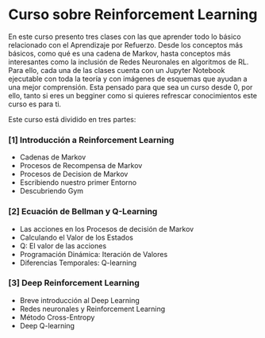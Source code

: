 # Curso sobre Reinforcement Learning

En este curso presento tres clases con las que aprender todo lo básico relacionado con el Aprendizaje por Refuerzo. Desde los conceptos más básicos, como qué es una cadena de Markov, hasta conceptos más interesantes como la inclusión de Redes Neuronales en algoritmos de RL. Para ello, cada una de las clases cuenta con un Jupyter Notebook ejecutable con toda la teoría y con imágenes de esquemas que ayudan a una mejor comprensión. Esta pensado para que sea un curso desde 0, por ello, tanto si eres un begginer como si quieres refrescar conocimientos este curso es para ti.

Este curso está dividido en tres partes:

### [1] Introducción a Reinforcement Learning
- Cadenas de Markov
- Procesos de Recompensa de Markov
- Procesos de Decision de Markov
- Escribiendo nuestro primer Entorno
- Descubriendo Gym

### [2] Ecuación de Bellman y Q-Learning
- Las acciones en los Procesos de decisión de Markov
- Calculando el Valor de los Estados
- Q: El valor de las acciones
- Programación Dinámica: Iteración de Valores
- Diferencias Temporales: Q-learning

### [3] Deep Reinforcement Learning
- Breve introducción al Deep Learning
- Redes neuronales y Reinforcement Learning
- Método Cross-Entropy
- Deep Q-learning
